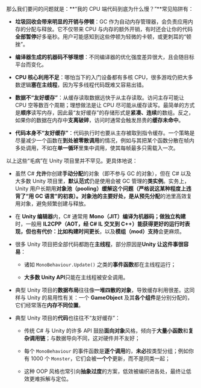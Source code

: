 那么我们要问的问题就是：**“我的 CPU 端代码到底为什么慢？”**常见陷阱有：

- **垃圾回收会带来明显的开销与停顿**：GC 作为自动内存管理器，会负责应用内存的分配与释放。它不仅带来 CPU 与内存的额外开销，有时还会让你的代码**全部暂停**好多毫秒。用户可能感知到这些停顿为轻微的卡顿，或更刺耳的“顿挫”。
    
- **编译器生成的机器码不够理想**：不同编译器的优化强度差异很大，且会随目标平台而变化。
    
- **CPU 核心利用不足**：哪怕当下的入门设备都有多核 CPU，很多游戏仍把大多数逻辑**塞在主线程**，因为写多线程代码既难又容易出错。
    
- **数据不“友好缓存”**：从缓存读取数据远快于从主存读取。访问主存可能让 CPU 空等数百个周期；理想做法是让 CPU 尽可能从缓存读写。最简单的方式是**顺序**读写内存，因此最“友好缓存”的存储形式是**紧凑、连续**的数组。反之，如果你的数据在内存中**支离破碎**，访问时通常会触发昂贵的**缓存未命中**。
    
- **代码本身不“友好缓存”**：代码执行时也要从主存被取到指令缓存。一个策略是尽量减少一个函数在**到处被零散调用**的情况，例如与其把某个函数分散在帧内多处调用，不如在**单一循环**里集中调用，使其每帧最多只需载入一次。
    

以上这些“毛病”在 Unity 项目里并不罕见。更具体地说：

- 虽然 C# **允许**你创建**手动分配**的对象（即不参与 GC 的对象），但在 C# 以及大多数 Unity 项目里，**默认范式**仍是使用会被 GC 管理的**类实例**。实务上，Unity 用户长期用**对象池（pooling）**缓解这个问题（严格说这某种程度上违背了“用 GC 语言”的初衷）。对象池的主要好处，是从**预先分配**的池里高效复用对象，避免频繁创建与释放。
    
- 在 **Unity 编辑器**内，C# 通常用 **Mono（JIT）**编译为机器码；做**独立构建**时，一般用 **IL2CPP（AOT，经 C# IL 交叉到 C++）**能获得更好的运行时表现，但也有代价：比如**构建时间更长**，以及**模组（mod）支持**会更麻烦。
    
- 很多 Unity 项目把全部代码都跑在**主线程**，部分原因是**Unity 让这件事很容易**：
    
    - 诸如 `MonoBehaviour.Update()` 之类的**事件函数**都在主线程运行；
        
    - **大多数 Unity API**只能在主线程被安全调用。
        
- 典型 Unity 项目的**数据布局**往往像**一堆四散的对象**，导致缓存利用很差。这同样与 Unity 的易用性有关：一个 **GameObject** 及其**各个组件**是分别分配的，它们经常落在**内存不同位置**。
    
- 典型 Unity 项目的**代码**也往往不“友好缓存”：
    
    - 传统 C# 与 Unity 的许多 API 鼓励**面向对象**风格，倾向于**大量小函数**和**复杂调用链**；与数据导向不同，这对硬件并不友好；
        
    - 每个 `MonoBehaviour` 的事件函数是**逐个调用**的，**未必**按类型分组；例如你有 1000 个 `Monster`，它们会被**一个个**更新，而不是同类一起；
        
    - 这种 OOP 风格也常引向**抽象过度**的方案，低效被编织进各处，最终让低效更难拆解与定位。
